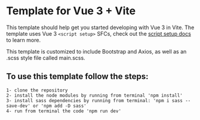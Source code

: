 # Template for Vue 3 + Vite

This template should help get you started developing with Vue 3 in Vite. The template uses Vue 3 `<script setup>` SFCs, check out the [script setup docs](https://v3.vuejs.org/api/sfc-script-setup.html#sfc-script-setup) to learn more.

This template is customized to include Bootstrap and Axios, as well as an .scss style file called main.scss.

## To use this template follow the steps:

    1- clone the repository
    2- install the node modules by running from terminal 'npm install'
    3- install sass dependencies by running from terminal: 'npm i sass --save-dev' or 'npm add -D sass'
    4- run from terminal the code 'npm run dev'
